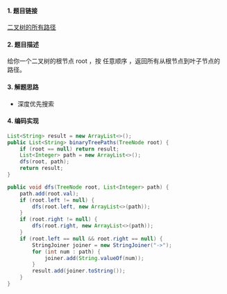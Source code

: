 

#### 1. 题目链接
[二叉树的所有路径](https://leetcode-cn.com/problems/binary-tree-paths/)

#### 2. 题目描述
给你一个二叉树的根节点 root ，按 任意顺序 ，返回所有从根节点到叶子节点的路径。

#### 3. 解题思路

* 深度优先搜索

#### 4. 编码实现
``` java
List<String> result = new ArrayList<>();
public List<String> binaryTreePaths(TreeNode root) {
    if (root == null) return result;
    List<Integer> path = new ArrayList<>();
    dfs(root, path);
    return result;
}

public void dfs(TreeNode root, List<Integer> path) {
    path.add(root.val);
    if (root.left != null) {
        dfs(root.left, new ArrayList<>(path));
    } 
    if (root.right != null) {
        dfs(root.right, new ArrayList<>(path));
    }
    if (root.left == null && root.right == null) {
        StringJoiner joiner = new StringJoiner("->");
        for (int num : path) {
            joiner.add(String.valueOf(num));
        }
        result.add(joiner.toString());
    }
}
```
